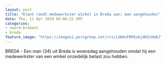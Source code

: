 ```yaml
---
layout: post
title: "Klant randt medewerkster winkel in Breda aan: man aangehouden"
date: Thu, 11 Apr 2019 09:06:22 GMT
categories: 
- noord-brabant 
- breda 
feature_image: "https://images1.persgroep.net/rcs/LGKKvFRP6zAjdH3iHUAJY2ROXbw/diocontent/145091165/_fitwidth/400/?appId=21791a8992982cd8da851550a453bd7f&quality=0.7"
---
```


BREDA - Een man (34) uit Breda is woensdag aangehouden omdat hij een medewerkster van een winkel onzedelijk betast zou hebben.
